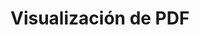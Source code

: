 # Visualización de PDF

<object data="REPASO DE PROBABILIDADES.pdf" width="1000" height="1000" type='application/pdf'/>

